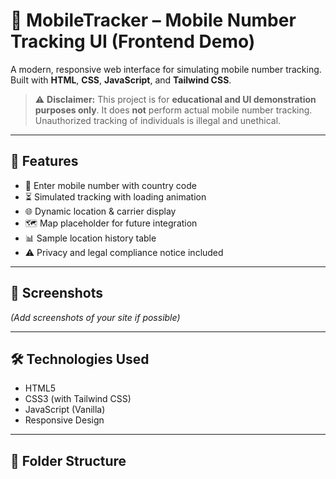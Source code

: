 # 📱 MobileTracker – Mobile Number Tracking UI (Frontend Demo)

A modern, responsive web interface for simulating mobile number tracking. Built with **HTML**, **CSS**, **JavaScript**, and **Tailwind CSS**.

> ⚠️ **Disclaimer:** This project is for **educational and UI demonstration purposes only**. It does **not** perform actual mobile number tracking. Unauthorized tracking of individuals is illegal and unethical.

---

## 🚀 Features

- 📱 Enter mobile number with country code
- ⏳ Simulated tracking with loading animation
- 🌐 Dynamic location & carrier display
- 🗺️ Map placeholder for future integration
- 📊 Sample location history table
- ⚠️ Privacy and legal compliance notice included

---

## 📸 Screenshots

*(Add screenshots of your site if possible)*

---

## 🛠️ Technologies Used

- HTML5
- CSS3 (with Tailwind CSS)
- JavaScript (Vanilla)
- Responsive Design

---

## 📂 Folder Structure

